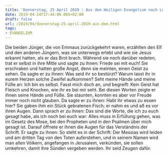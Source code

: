 ```yaml
---
title: 'Donnerstag, 25 April 2019 : Aus dem Heiligen Evangelium nach Lukas - Lk 24,35-48.'
date: 2019-04-24T17:44:00.005+02:00
draft: false
url: /2019/04/donnerstag-25-april-2019-aus-dem.html
tags: 
- EVANGELIUM
---
```


Die beiden Jünger, die von Emmaus zurückgekehrt waren, erzählten den Elf und den anderen Jüngern, was sie unterwegs erlebt und wie sie Jesus erkannt hatten, als er das Brot brach. Während sie noch darüber redeten, trat er selbst in ihre Mitte und sagte zu ihnen: Friede sei mit euch! Sie erschraken und hatten große Angst, denn sie meinten, einen Geist zu sehen. Da sagte er zu ihnen: Was seid ihr so bestürzt? Warum lasst ihr in eurem Herzen solche Zweifel aufkommen? Seht meine Hände und meine Füße an: Ich bin es selbst. Fasst mich doch an, und begreift: Kein Geist hat Fleisch und Knochen, wie ihr es bei mir seht. Bei diesen Worten zeigte er ihnen seine Hände und Füße. Sie staunten, konnten es aber vor Freude immer noch nicht glauben. Da sagte er zu ihnen: Habt ihr etwas zu essen hier? Sie gaben ihm ein Stück gebratenen Fisch; er nahm es und aß es vor ihren Augen. Dann sprach er zu ihnen: Das sind die Worte, die ich zu euch gesagt habe, als ich noch bei euch war: Alles muss in Erfüllung gehen, was im Gesetz des Mose, bei den Propheten und in den Psalmen über mich gesagt ist. Darauf öffnete er ihnen die Augen für das Verständnis der Schrift. Er sagte zu ihnen: So steht es in der Schrift: Der Messias wird leiden und am dritten Tag von den Toten auferstehen, und in seinem Namen wird man allen Völkern, angefangen in Jerusalem, verkünden, sie sollen umkehren, damit ihre Sünden vergeben werden. Ihr seid Zeugen dafür.